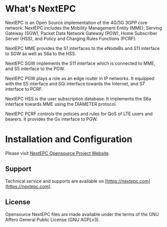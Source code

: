 # What's NextEPC

NextEPC is an Open Source implementation of the 4G/5G 3GPP core network. NextEPC includes the Mobility Management Entity
(MME), Serving Gateway (SGW), Packet Data Network Gateway (PGW), Home Subscriber Server (HSS), and Policy and Charging
Rules Functions (PCRF).

NextEPC MME provides the S1 interfaces to the eNodeBs and S11 interface to SGW as well as S6a to the HSS.

NextEPC SGW implements the S11 interface which is connected to MME, and S5 interface to the PGW.

NextEPC PGW plays a role as an edge router in IP networks. It equipped with the S5 interface and  SGi interface towards
the Internet, and S7 interface to PCRF.

NextEPC HSS is the user subscription database.  It implements the S6a interface towards MME using the DIAMETER protocol.

NextEPC PCRF controls the policies and rules for QoS of LTE users and bearers. It provides the Gx interface to PGW.

# Installation and Configuration 

Please visit [NextEPC Opensource Project Website](https://nextepc.org).


## Support

Technical service and supports are available on [https://nextepc.com](https://nextepc.com).


## License

Opensource NextEPC files are made available under the terms of the GNU Affero General Public License (GNU AGPLv3).


